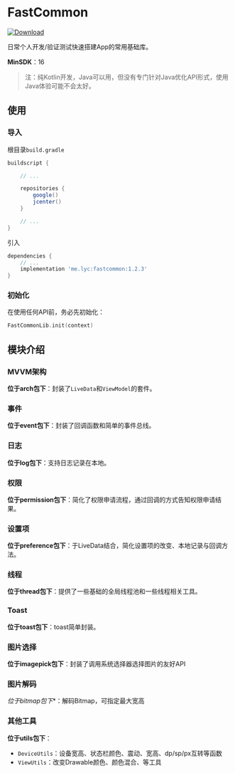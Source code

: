 # FastCommon

[ ![Download](https://api.bintray.com/packages/liuyuchuan/maven/fastcommon/images/download.svg?version=1.2.3) ](https://bintray.com/liuyuchuan/maven/fastcommon/1.2.3/link)

日常个人开发/验证测试快速搭建App的常用基础库。

**MinSDK**：16

> 注：纯Kotlin开发，Java可以用，但没有专门针对Java优化API形式，使用Java体验可能不会太好。

## 使用

### 导入

根目录`build.gradle`

``` gradle
buildscript {

    // ...

    repositories {
        google()
        jcenter()
    }

    // ...
}
```

引入

``` gradle
dependencies {
    // ...
    implementation 'me.lyc:fastcommon:1.2.3'
}
```

### 初始化

在使用任何API前，务必先初始化：

``` Kotlin
FastCommonLib.init(context)
```

## 模块介绍

### MVVM架构

**位于arch包下**：封装了`LiveData`和`ViewModel`的套件。

### 事件

**位于event包下**：封装了回调函数和简单的事件总线。

### 日志

**位于log包下**：支持日志记录在本地。

### 权限

**位于permission包下**：简化了权限申请流程，通过回调的方式告知权限申请结果。

### 设置项

**位于preference包下**：于LiveData结合，简化设置项的改变、本地记录与回调方法。

### 线程

**位于thread包下**：提供了一些基础的全局线程池和一些线程相关工具。

### Toast

**位于toast包下**：toast简单封装。

### 图片选择

**位于imagepick包下**：封装了调用系统选择器选择图片的友好API

### 图片解码

*位于bitmap包下**：解码Bitmap，可指定最大宽高

### 其他工具

**位于utils包下**：

- `DeviceUtils`：设备宽高、状态栏颜色、震动、宽高、dp/sp/px互转等函数
- `ViewUtils`：改变Drawable颜色、颜色混合、等工具
